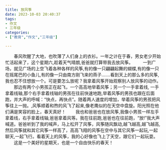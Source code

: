 ```yaml
---
title: 放风筝
date: 2023-10-03 20:40:37
tags:
- 作文
- 三年级
categories:
- ["教育","作文","三年级"]

---
```

&emsp;&emsp;春风吹醒了大地，也吹薄了人们身上的衣衫。一年之计在于春，男女老少开始忙活起来了，这个星期六,趁着天气晴朗,爸爸就打算带我去放风筝。
&emsp;&emsp;一到广场，就见广场的上空飞着各种各样的风筝,有的像一只翩翩起舞的蝴蝶,有的像一只在摇尾巴的小鱼儿,有的像一只由南方刚飞来的燕子…….看到天上的那么多的风筝,我也忍不住想放一个。可是要怎么放呢？我拿着风筝开始观察别人放风筝的动作。
&emsp;&emsp;那边有两个小男孩正在起飞，一个高高地举着风筝；另一个一手拿着线, 一手拿着线轴,那个右手拿着线轴的男孩在往前快速地跑,举着风筝的男孩也跟在后面跑，并大声的呼喊：“快点，再快点”。随着两人速度的增加，举着风筝的男孩把风筝往上一抛。,风筝顺着和煦的风飞了起来,像老鹰似的在天空中盘旋。阳光照在他们满是笑容的脸上，春天真好！
&emsp;&emsp;我也和爸爸也在放风筝,我像小男孩一样左手拿着线，右手拿着线轴,爸爸拿着风等。我在往前跑,爸爸也在往前跑，“放!”我大声喊道。爸爸听到了我的喊声，马上松开了风筝，风筝随风飘动,越飞越高,越飞越高,然后风筝就和其它风筝一样高了，高高飞翔的风筝在空中与其它风筝一起玩,一起聊天,一起飞行。看着天上的风筝，我的心好像也飞上了天空，跟它们一起玩耍。
&emsp;&emsp;这是一个美好的星期天，也是一个自由快乐的春天！